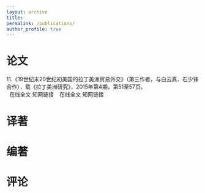 ```yaml
---
layout: archive
title: 
permalink: /publications/
author_profile: true
---
```


# 论文

11.《19世纪末20世纪初美国的拉丁美洲贸易外交》（第三作者，与白云真、石少锋合作），载《拉丁美洲研究》，2015年第4期，第51至57页。<br>
&nbsp; 在线全文  知网链接
&ensp; 在线全文  知网链接



# 译著



# 编著


# 评论
